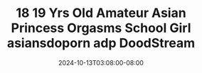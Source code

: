 --- 
title: "18 19 Yrs Old Amateur Asian Princess Orgasms School Girl asiansdoporn adp  DoodStream"
description: "   video bokep 18 19 Yrs Old Amateur Asian Princess Orgasms School Girl asiansdoporn adp  DoodStream      "
date: 2024-10-13T03:08:00-08:00
file_code: "t84pljl1p23n"
draft: false
cover: "jhhjjrzzr7xvkz9k.jpg"
tags: ["Yrs", "Old", "Amateur", "Asian", "Princess", "Orgasms", "School", "Girl", "asiansdoporn", "adp", "DoodStream", "bokep-indo", "bokep-viral", "bokep-ig"]
length: 1413
fld_id: "1483176"
foldername: "Asiansdoporn 1"
categories: ["Asiansdoporn 1"]
views: 0
---